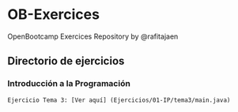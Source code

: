 # OB-Exercices
OpenBootcamp Exercices Repository by @rafitajaen

## Directorio de ejercicios
### Introducción a la Programación
    Ejercicio Tema 3: [Ver aquí] (Ejercicios/01-IP/tema3/main.java)
